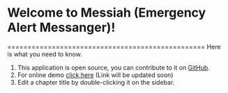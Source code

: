 # Welcome to Messiah (Emergency Alert Messanger)!
=================================================
Here is what you need to know.

1. This application is open source, you can contribute to it on [GitHub](https://github.com/codeforpakistan/Messiah-Web).
2. For online demo [click here](https://github.com/codeforpakistan/Messiah-Web) (Link will be updated soon)
4. Edit a chapter title by double-clicking it on the sidebar.
